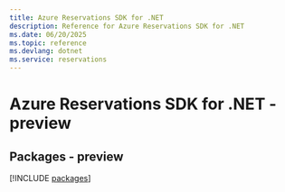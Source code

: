 ```yaml
---
title: Azure Reservations SDK for .NET
description: Reference for Azure Reservations SDK for .NET
ms.date: 06/20/2025
ms.topic: reference
ms.devlang: dotnet
ms.service: reservations
---
```

# Azure Reservations SDK for .NET - preview
## Packages - preview
[!INCLUDE [packages](reservations-index.md)]